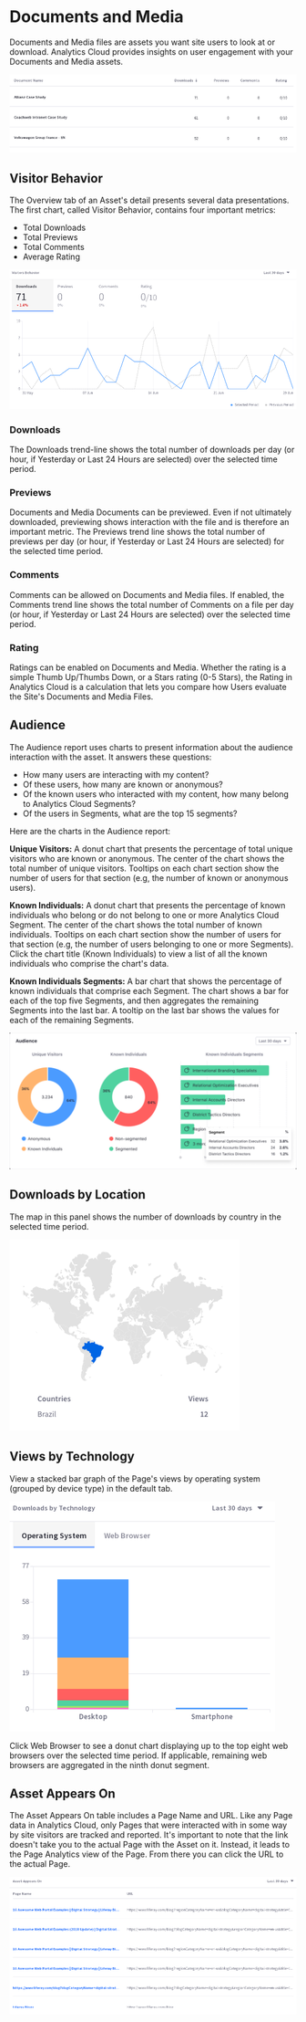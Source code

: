 # Documents and Media

Documents and Media files are assets you want site users to look at or download. Analytics Cloud provides insights on user engagement with your Documents and Media assets.

![Analytics data for documents can be viewed in a table format.](documents-and-media/images/01.png)

## Visitor Behavior

The Overview tab of an Asset's detail presents several data presentations. The first chart, called Visitor Behavior, contains four important metrics:

* Total Downloads
* Total Previews
* Total Comments
* Average Rating

![User engagement with blog entries can be viewed in a chart over time.](documents-and-media/images/02.png)

### Downloads

The Downloads trend-line shows the total number of downloads per day (or hour, if Yesterday or Last 24 Hours are selected) over the selected time period.

### Previews

Documents and Media Documents can be previewed. Even if not ultimately downloaded, previewing shows interaction with the file and is therefore an important metric. The Previews trend line shows the total number of previews per day (or hour, if Yesterday or Last 24 Hours are selected) for the selected time period.

### Comments

Comments can be allowed on Documents and Media files. If enabled, the Comments trend line shows the total number of Comments on a file per day (or hour, if Yesterday or Last 24 Hours are selected) over the selected time period.

### Rating

Ratings can be enabled on Documents and Media. Whether the rating is a simple Thumb Up/Thumbs Down, or a Stars rating (0-5 Stars), the Rating in Analytics Cloud is a calculation that lets you compare how Users evaluate the Site's Documents and Media Files.

## Audience

The Audience report uses charts to present information about the audience interaction with the asset. It answers these questions:

* How many users are interacting with my content?
* Of these users, how many are known or anonymous?
* Of the known users who interacted with my content, how many belong to Analytics Cloud Segments?
* Of the users in Segments, what are the top 15 segments?

Here are the charts in the Audience report:

**Unique Visitors:** A donut chart that presents the percentage of total unique visitors who are known or anonymous. The center of the chart shows the total number of unique visitors. Tooltips on each chart section show the number of users for that section (e.g, the number of known or anonymous users).

**Known Individuals:** A donut chart that presents the percentage of known individuals who belong or do not belong to one or more Analytics Cloud Segment. The center of the chart shows the total number of known individuals. Tooltips on each chart section show the number of users for that section (e.g, the number of users belonging to one or more Segments). Click the chart title (Known Individuals) to view a list of all the known individuals who comprise the chart's data.

**Known Individuals Segments:** A bar chart that shows the percentage of known individuals that comprise each Segment. The chart shows a bar for each of the top five Segments, and then aggregates the remaining Segments into the last bar. A tooltip on the last bar shows the values for each of the remaining Segments.

![Charts help to identify unique visitors, logged in users, and users who fall into particular segments.](documents-and-media/images/03.png)

## Downloads by Location

The map in this panel shows the number of downloads by country in the selected time period.

![A map chart identifies users by geography.](documents-and-media/images/04.png)

## Views by Technology

View a stacked bar graph of the Page's views by operating system (grouped by device type) in the default tab.

![Users can also be viewed by device.](documents-and-media/images/05.png)

Click Web Browser to see a donut chart displaying up to the top eight web browsers over the selected time period. If applicable, remaining web browsers are aggregated in the ninth donut segment.

## Asset Appears On

The Asset Appears On table includes a Page Name and URL. Like any Page data in Analytics Cloud, only Pages that were interacted with in some way by site visitors are tracked and reported. It's important to note that the link doesn't take you to the actual Page with the Asset on it. Instead, it leads to the Page Analytics view of the Page. From there you can click the URL to the actual Page.

![A table lists where the assets appear.](documents-and-media/images/06.png)
